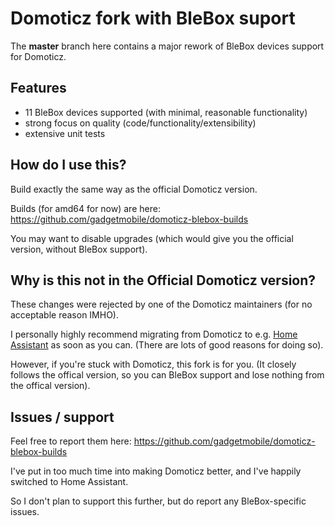 # Domoticz fork with BleBox suport

The **master** branch here contains a major rework of BleBox devices support for Domoticz.

## Features

- 11 BleBox devices supported (with minimal, reasonable functionality)
- strong focus on quality (code/functionality/extensibility)
- extensive unit tests


## How do I use this?

Build exactly the same way as the official Domoticz version.

Builds (for amd64 for now) are here: https://github.com/gadgetmobile/domoticz-blebox-builds

You may want to disable upgrades (which would give you the official version, without BleBox support).


## Why is this not in the Official Domoticz version?

These changes were rejected by one of the Domoticz maintainers (for no acceptable reason IMHO).

I personally highly recommend migrating from Domoticz to e.g. [Home Assistant](https://www.home-assistant.io/) as soon as you can. (There are lots of good reasons for doing so).

However, if you're stuck with Domoticz, this fork is for you. (It closely follows the offical version, so you can BleBox support and lose nothing from the offical version).


## Issues / support

Feel free to report them here: https://github.com/gadgetmobile/domoticz-blebox-builds

I've put in too much time into making Domoticz better, and I've happily switched to Home Assistant.

So I don't plan to support this further, but do report any BleBox-specific issues.
